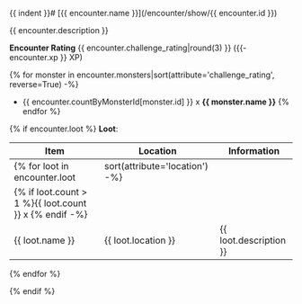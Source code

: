 {{ indent }}# [{{ encounter.name }}](/encounter/show/{{ encounter.id }})

{{ encounter.description }}

**Encounter Rating** {{ encounter.challenge_rating|round(3) }}
    ({{- encounter.xp }} XP)

{% for monster in encounter.monsters|sort(attribute='challenge_rating', reverse=True) -%}
* {{ encounter.countByMonsterId[monster.id] }} x
    **{{ monster.name }}**
{% endfor %}

{% if encounter.loot %}
**Loot**:

| Item | Location | Information |
| --- | --- | --- |
{% for loot in encounter.loot|sort(attribute='location') -%}
| {% if loot.count > 1 %}{{ loot.count }} x {% endif -%}
  {{ loot.name }} | {{ loot.location }} | {{ loot.description }} |
{% endfor %}

{% endif %}
